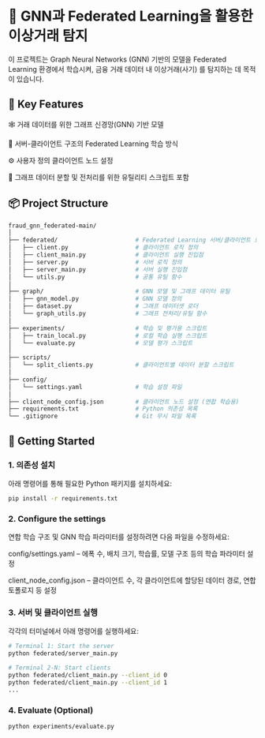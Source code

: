 # 🧠 GNN과 Federated Learning을 활용한 이상거래 탐지

이 프로젝트는 Graph Neural Networks (GNN) 기반의 모델을 Federated Learning 환경에서 학습시켜, 금융 거래 데이터 내 이상거래(사기) 를 탐지하는 데 목적이 있습니다.

## 🧪 Key Features
🕸 거래 데이터를 위한 그래프 신경망(GNN) 기반 모델

🔐 서버-클라이언트 구조의 Federated Learning 학습 방식

⚙ 사용자 정의 클라이언트 노드 설정

🧹 그래프 데이터 분할 및 전처리를 위한 유틸리티 스크립트 포함

## 📦 Project Structure

```bash
fraud_gnn_federated-main/
│
├── federated/                      # Federated Learning 서버/클라이언트 로직
│   ├── client.py                   # 클라이언트 로직 정의
│   ├── client_main.py              # 클라이언트 실행 진입점
│   ├── server.py                   # 서버 로직 정의
│   ├── server_main.py              # 서버 실행 진입점
│   └── utils.py                    # 공통 유틸 함수
│
├── graph/                          # GNN 모델 및 그래프 데이터 유틸
│   ├── gnn_model.py                # GNN 모델 정의
│   ├── dataset.py                  # 그래프 데이터셋 로더
│   └── graph_utils.py              # 그래프 전처리/유틸 함수
│
├── experiments/                    # 학습 및 평가용 스크립트
│   ├── train_local.py              # 로컬 학습 실행 스크립트
│   └── evaluate.py                 # 모델 평가 스크립트
│
├── scripts/
│   └── split_clients.py            # 클라이언트별 데이터 분할 스크립트
│
├── config/
│   └── settings.yaml               # 학습 설정 파일
│
├── client_node_config.json         # 클라이언트 노드 설정 (연합 학습용)
├── requirements.txt                # Python 의존성 목록
└── .gitignore                      # Git 무시 파일 목록

```

## 🚀 Getting Started

### 1. 의존성 설치
아래 명령어를 통해 필요한 Python 패키지를 설치하세요:

```bash
pip install -r requirements.txt
```

### 2. Configure the settings
연합 학습 구조 및 GNN 학습 파라미터를 설정하려면 다음 파일을 수정하세요:

config/settings.yaml – 에폭 수, 배치 크기, 학습률, 모델 구조 등의 학습 파라미터 설정

client_node_config.json – 클라이언트 수, 각 클라이언트에 할당된 데이터 경로, 연합 토폴로지 등 설정

### 3. 서버 및 클라이언트 실행
각각의 터미널에서 아래 명령어를 실행하세요:
```bash
# Terminal 1: Start the server
python federated/server_main.py

# Terminal 2-N: Start clients
python federated/client_main.py --client_id 0
python federated/client_main.py --client_id 1
...

```

### 4. Evaluate (Optional)
```bash
python experiments/evaluate.py
```
